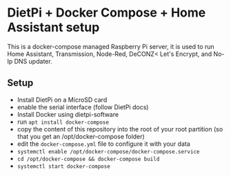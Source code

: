 # DietPi + Docker Compose + Home Assistant setup

This is a docker-compose managed Raspberry Pi server, it is used to
run Home Assistant, Transmission, Node-Red, DeCONZ< Let's Encrypt, and No-Ip DNS updater.

## Setup

- Install DietPi on a MicroSD card
- enable the serial interface (follow DietPi docs)
- Install Docker using dietpi-software
- run `apt install docker-compose`
- copy the content of this repository into the root of your root partition
  (so that you get an /opt/docker-compose folder)
- edit the `docker-compose.yml` file to configure it with your data
- `systemctl enable /opt/docker-compose/docker-compose.service`
- `cd /opt/docker-compose && docker-compose build`
- `systemctl start docker-compose`
